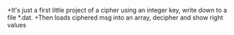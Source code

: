 +It's just a first little project of a cipher using an integer key, write down to a file *.dat.
+Then loads ciphered msg into an array, decipher and show right values
